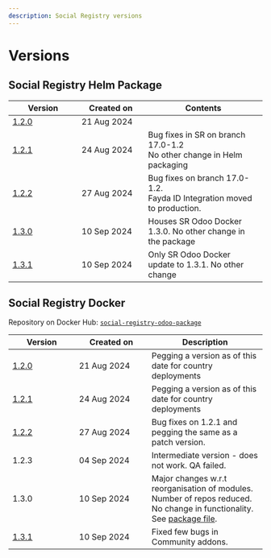 ```yaml
---
description: Social Registry versions
---
```


# Versions

## Social Registry Helm Package

<table><thead><tr><th width="121">Version</th><th width="116">Created on</th><th>Contents</th></tr></thead><tbody><tr><td><a href="https://github.com/OpenG2P/openg2p-social-registry-deployment/tree/v1.2.0">1.2.0</a></td><td>21 Aug 2024</td><td></td></tr><tr><td><a href="https://github.com/OpenG2P/openg2p-social-registry-deployment/tree/v1.2.1">1.2.1</a></td><td>24 Aug 2024</td><td>Bug fixes in SR on branch 17.0-1.2<br>No other change in Helm packaging</td></tr><tr><td><a href="https://github.com/OpenG2P/openg2p-social-registry-deployment/tree/v1.2.2">1.2.2</a></td><td>27 Aug 2024</td><td>Bug fixes on branch 17.0-1.2.<br>Fayda ID Integration moved to production.<br> </td></tr><tr><td><a href="https://github.com/OpenG2P/openg2p-social-registry-deployment/tree/v1.3.0">1.3.0</a></td><td>10 Sep 2024</td><td>Houses SR Odoo Docker 1.3.0. No other change in the package</td></tr><tr><td><a href="https://github.com/OpenG2P/openg2p-social-registry-deployment/tree/v1.3.1">1.3.1</a></td><td>10 Sep 2024</td><td>Only SR Odoo Docker update to 1.3.1. No other change</td></tr></tbody></table>

## Social Registry Docker

Repository on Docker Hub:  [`social-registry-odoo-package`](https://hub.docker.com/repository/docker/openg2p/openg2p-social-registry-odoo-package/general)

<table><thead><tr><th width="116">Version</th><th width="128">Created on</th><th>Description</th></tr></thead><tbody><tr><td><a href="https://hub.docker.com/layers/openg2p/openg2p-social-registry-odoo-package/1.2.0/images/sha256-707ff5cf9e3b365a6c751c84213e95dc190623238349dbdd196d0c9065b3112b?context=repo">1.2.0</a></td><td>21 Aug 2024</td><td>Pegging a version as of this date for country deployments</td></tr><tr><td><a href="https://hub.docker.com/layers/openg2p/openg2p-social-registry-odoo-package/1.2.1/images/sha256-9e710d5cb6708f2dc660e38eeac55dea6a080215bf51f3f9d6d7e22c5f9acf9c?context=repo">1.2.1</a></td><td>24 Aug 2024</td><td>Pegging a version as of this date for country deployments</td></tr><tr><td><a href="https://hub.docker.com/layers/openg2p/openg2p-social-registry-odoo-package/1.2.2/images/sha256-cb5f19c854bb718404ed62f03edc1f71164bf2991caff02cd59f671bd57e2361?context=explore">1.2.2</a></td><td>27 Aug 2024</td><td>Bug fixes on 1.2.1 and pegging the same as  a patch version. </td></tr><tr><td>1.2.3</td><td>04 Sep 2024</td><td>Intermediate version - does not work. QA failed.</td></tr><tr><td>1.3.0</td><td>10 Sep 2024</td><td>Major changes w.r.t reorganisation of modules. Number of repos reduced.  No change in functionality. See <a href="https://github.com/OpenG2P/openg2p-packaging/blob/main/packaging/packages/social-registry/1.3.0.txt">package file</a>.</td></tr><tr><td><a href="https://github.com/OpenG2P/openg2p-packaging/blob/main/packaging/packages/social-registry/1.3.1.txt">1.3.1</a></td><td>10 Sep 2024</td><td>Fixed few bugs in Community addons.</td></tr></tbody></table>
